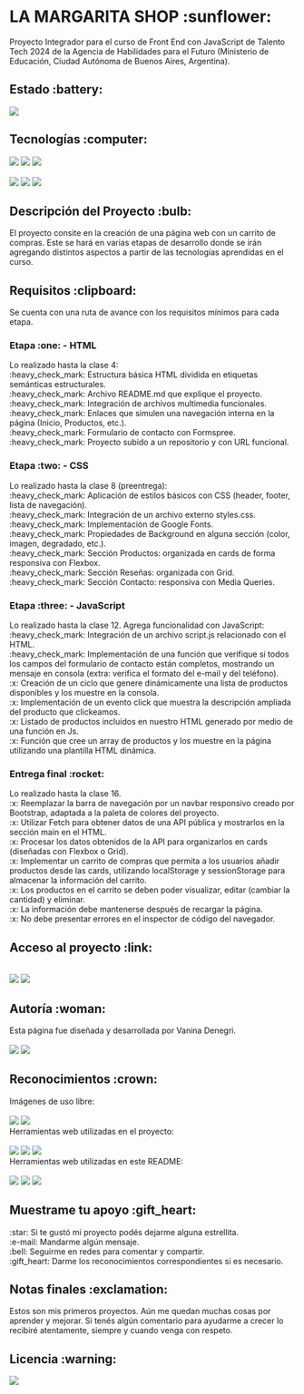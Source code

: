 <h1>LA MARGARITA SHOP :sunflower:</h1>
<p>
Proyecto Integrador para el curso de Front End con JavaScript de Talento Tech 2024 de la Agencia de Habilidades para el Futuro (Ministerio de Educación, Ciudad Autónoma de Buenos Aires, Argentina).
</p>

<h2>Estado :battery:</h2>
<p align="left"><img src="https://img.shields.io/badge/STATUS-EN_DESARROLLO-0B8E36?style=flat-square"></p>

<h2>Tecnologías :computer:</h2>
<p align="left">
<img src="https://img.shields.io/badge/HTML_5-E34F26?style=flat-square&logo=html5&logoColor=FFFFFF"> 
<img src="https://img.shields.io/badge/CSS_3-1572B6?style=flat-square&logo=css3&logoColor=FFFFFF"> 
<img src="https://img.shields.io/badge/JavaScript-F7DF1E?style=flat-square&logo=javascript&logoColor=FFFFFF">
<br>
<br>
<img src="https://img.shields.io/badge/Figma-F24E1E?style=flat-square&logo=figma&logoColor=FFFFFF"> 
<img src="https://img.shields.io/badge/CorelDraw-000000?style=flat-square&logo=coreldraw&logoColor=FFFFFF"> 
<img src="https://img.shields.io/badge/Corel_PhotoPaint-000000?style=flat-square&logo=coreldraw&logoColor=FFFFFF"> 
</p>

<h2>Descripción del Proyecto :bulb:</h2>
<p>
El proyecto consite en la creación de una página web con un carrito de compras. Este se hará en varias etapas de desarrollo donde se irán agregando distintos aspectos a partir de las tecnologías aprendidas en el curso.
</p>

<h2>Requisitos :clipboard:</h2>
<p>
Se cuenta con una ruta de avance con los requisitos mínimos para cada etapa.
</p>

<h3>Etapa :one: - HTML</h3>
<p>
Lo realizado hasta la clase 4:
<br>:heavy_check_mark: Estructura básica HTML dividida en etiquetas semánticas estructurales.
<br>:heavy_check_mark: Archivo README.md que explique el proyecto.
<br>:heavy_check_mark: Integración de archivos multimedia funcionales.
<br>:heavy_check_mark: Enlaces que simulen una navegación interna en la página (Inicio, Productos, etc.).
<br>:heavy_check_mark: Formulario de contacto con Formspree.
<br>:heavy_check_mark: Proyecto subido a un repositorio y con URL funcional.
</p>

<h3>Etapa :two: - CSS</h3>
<p>
Lo realizado hasta la clase 8 (preentrega):
<br>:heavy_check_mark: Aplicación de estilos básicos con CSS (header, footer, lista de navegación).
<br>:heavy_check_mark: Integración de un archivo externo styles.css.
<br>:heavy_check_mark: Implementación de Google Fonts.
<br>:heavy_check_mark: Propiedades de Background en alguna sección (color, imagen, degradado, etc.).
<br>:heavy_check_mark: Sección Productos: organizada en cards de forma responsiva con Flexbox.
<br>:heavy_check_mark: Sección Reseñas: organizada con Grid.
<br>:heavy_check_mark: Sección Contacto: responsiva con Media Queries.
</p>

<h3>Etapa :three: - JavaScript</h3>
<p>
Lo realizado hasta la clase 12. Agrega funcionalidad con JavaScript:
<br>:heavy_check_mark: Integración de un archivo script.js relacionado con el HTML.
<br>:heavy_check_mark: Implementación de una función que verifique si todos los campos del formulario de contacto están completos, mostrando un mensaje en consola (extra: verifica el formato del e-mail y del teléfono). 
<br>:x: Creación de un ciclo que genere dinámicamente una lista de productos disponibles y los muestre en la consola.
<br>:x: Implementación de un evento click que muestra la descripción ampliada del producto que clickeamos.
<br>:x: Listado de productos incluidos en nuestro HTML generado por medio de una función en Js.
<br>:x: Función que cree un array de productos y los muestre en la página utilizando una plantilla HTML dinámica.
</p>

<h3>Entrega final :rocket:</h3>
<p>
Lo realizado hasta la clase 16. 
<br>:x: Reemplazar la barra de navegación por un navbar responsivo creado por Bootstrap, adaptada a la paleta de colores del proyecto.
<br>:x: Utilizar Fetch para obtener datos de una API pública y mostrarlos en la sección main en el HTML.
<br>:x: Procesar los datos obtenidos de la API para organizarlos en cards (diseñadas con Flexbox o Grid).
<br>:x: Implementar un carrito de compras que permita a los usuarios añadir productos desde las cards, utilizando localStorage y sessionStorage para almacenar la información del carrito.
<br>:x: Los productos en el carrito se deben poder visualizar, editar (cambiar la cantidad) y eliminar.
<br>:x: La información debe mantenerse después de recargar la página.
<br>:x: No debe presentar errores en el inspector de código del navegador.
</p>

<h2>Acceso al proyecto :link:</h2>
<p>
<br>
<a href="https://github.com/VannDennOk/la-margarita-shop.git"><img src="https://img.shields.io/badge/Repositorio-181717?style=flat-square&logo=github&logoColor=ffffff"></a> 
<a href="https://la-margarita-shop.netlify.app/"><img src="https://img.shields.io/badge/Netlify-%2300C7B7?style=flat-square&logo=netlify&logoColor=%23ffffff"></a> 
<!-- <a href="https://www.figma.com/design/cuLTiolsfN1sbfnfVfO29h/Portafolio-Alura?node-id=125911-238&t=LsfUs3421X2OlQ3G-1"><img src="https://img.shields.io/badge/Dise%C3%B1o-F24E1E?style=flat-square&logo=figma&logoColor=ffffff"></a> -->
</p>

<h2>Autoría :woman:</h2>
<p>
Esta página fue diseñada y desarrollada por Vanina Denegri.
<br>
<br>
<a href="https://github.com/VannDennOk"><img src="https://img.shields.io/badge/GitHub-181717?style=flat-square&logo=github&logoColor=FFFFFF&link=https%3A%2F%2Fgithub.com%2FVannDennOk"></a> 
<a href="https://www.linkedin.com/in/vaninadenegri/"><img src="https://img.shields.io/badge/LinkedIn-0A66C2?style=flat-square&logo=linkedin&logoColor=FFFFFF&link=https%3A%2F%2Fwww.linkedin.com%2Fin%2Fvaninadenegri%2F"></a>
</p>

<h2>Reconocimientos :crown:</h2>
<p>
Imágenes de uso libre:
<br>
<br>
<a href="https://www.pexels.com"><img src="https://img.shields.io/badge/Pexels-%2305A081?style=flat-square&logo=pexels&logoColor=%23ffffff"></a> <a href="https://unsplash.com"><img src="https://img.shields.io/badge/Unsplah-%23000000?style=flat-square&logo=unsplash&logoColor=%23ffffff"></a>
<br>
Herramientas web utilizadas en el proyecto:
<br>
<br>
<a href="https://formspree.io"><img src="https://img.shields.io/badge/Formspree-E5122E?style=flat-square&logo=formspree&logoColor=FFFFFF&link=https%3A%2F%2Fformspree.io%2F"></a> <a href="https://icons.getbootstrap.com/?q=menu"><img src="https://img.shields.io/badge/Bootstrap%20Icons-7952B3?style=flat-square&logo=bootstrap&logoColor=FFFFFF&link=ttps%3A%2F%2Ficons.getbootstrap.com%2F"></a> <a href=""><img src="https://img.shields.io/badge/Google_Fonts-%234285F4?style=flat-square&logo=googlefonts&logoColor=%23ffffff"></a>
<br>
Herramientas web utilizadas en este README:
<br>
<br>
<a href="https://shields.io/"><img src="https://img.shields.io/badge/Shields%20Badges-000000?style=flat-square&logo=shieldsdotio&logoColor=FFFFFF&link=https%3A%2F%2Fshields.io%2Fbadges"></a> 
<a href="https://gist.github.com/rxaviers/7360908"><img src="https://img.shields.io/badge/Emojis%20para%20README.md-F28705?style=flat-square&link=https%3A%2F%2Fgist.github.com%2Frxaviers%2F7360908"></a> 
<a href=""><img src="https://img.shields.io/badge/Simple_Icons-%23000000?style=flat-square&logo=simpleicons&logoColor=%23ffffff"></a>
</p>

<h2>Muestrame tu apoyo :gift_heart:</h2>
<p>
:star: Si te gustó mi proyecto podés dejarme alguna estrellita.
<br>:e-mail: Mandarme algún mensaje.
<br>:bell: Seguirme en redes para comentar y compartir.
<br>:gift_heart: Darme los reconocimientos correspondientes si es necesario.
</p>

<h2>Notas finales :exclamation:</h2>
<p>
Estos son mis primeros proyectos. Aún me quedan muchas cosas por aprender y mejorar. Si tenés algún comentario para ayudarme a crecer lo recibiré atentamente, siempre y cuando venga con respeto.
</p>

<h2>Licencia :warning:</h2>
<a href="https://opensource.org/license/MIT"><img src="https://img.shields.io/badge/Licencia%20MIT-E30613?style=flat-square&link=https%3A%2F%2Fopensource.org%2Flicense%2FMIT"></a></p>


